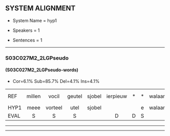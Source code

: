 
## SYSTEM ALIGNMENT

- System Name = hyp1

- Speakers = 1

- Sentences = 1

---

### S03C027M2_2LGPseudo

#### (S03C027M2_2LGPseudo-words)

- Cor=6.1%	Sub=85.7%	Del=4.1%	Ins=4.1%

|  |  |  |  |  |  |  |  |  |  |  |  |  |  |  |  |  |  |  |  |  |  |  |  |  |  |  |  |  |  |  |  |  |  |  |  |  |  |  |  |  |  |  |  |  |  |  |  |  |  |
|:--- |:---:|:---:|:---:|:---:|:---:|:---:|:---:|:---:|:---:|:---:|:---:|:---:|:---:|:---:|:---:|:---:|:---:|:---:|:---:|:---:|:---:|:---:|:---:|:---:|:---:|:---:|:---:|:---:|:---:|:---:|:---:|:---:|:---:|:---:|:---:|:---:|:---:|:---:|:---:|:---:|:---:|:---:|:---:|:---:|:---:|:---:|:---:|:---:|:---:|
| REF | millen | vocil | geutel | sjobel | ierpieuw | * | * | walaan | * | erke |  |  | haweel | saarweng | gevicht*(gewicht) | eemde | bepoud | orstalk | veten*(vetten) | gefouw*(gevouw) | vurpaand | nizung | fiewon | kneurem | * | vawaai | strellen*(strelen) | zwieten | *s | foetbans | oonste | muider | grijnken | schielstaug | prilsood | vloender | milste | veurder | * | * | kloeien | ulen | orponk | schodig | ijpo | menuur | spreikje | hiffreeuw | wooien*(woon) |
| HYP1 | meee | vorteel | utel | sjobel |  |  | e | walaan | er | erke | houweel | sarwel | oleeft | um | da | bwouwt | ors | talk | geptem | voul | geurpant | neje | u | va | van | wi | stijlen | wieeken | voedans | oota | mader | grenken | he | stal | beelsot | loonder | neosta | ho | hoorder | klooien | ooien | or | ont | onweeg | epo | meneer | brikee | gefreel | woor |
| EVAL | S | S | S |  | D | D | S |  | S |  | I | I | S | S | S | S | S | S | S | S | S | S | S | S | S | S | S | S | S | S | S | S | S | S | S | S | S | S | S | S | S | S | S | S | S | S | S | S | S |
---

---
